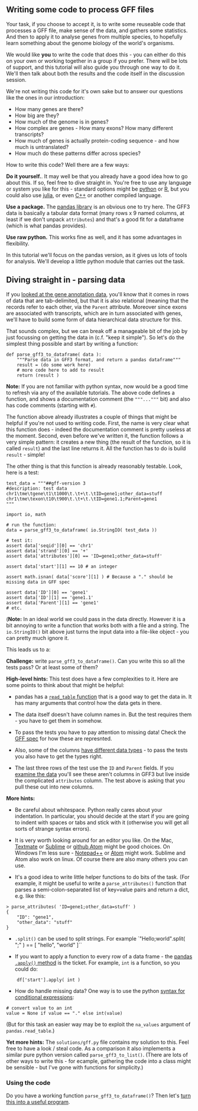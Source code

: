 ## Writing some code to process GFF files

Your task, if you choose to accept it, is to write some reuseable code that processes a GFF file,
make sense of the data, and gathers some statistics. And then to apply it to analyse genes from
multiple species, to hopefully learn something about the genome biology  of the world's organisms.

We would like **you** to write the code that does this - you can either do this on your own or
working together in a group if you prefer. There will be lots of support, and this tutorial will
also guide you through one way to do it. We'll then talk about both the results and the code itself
in the discussion session.

We're not writing this code for it's own sake but to answer our questions like the ones in our introduction:

- How many genes are there?
- How big are they?
- How much of the genome is in genes?
- How complex are genes - How many exons?  How many different transcripts?
- How much of genes is actually protein-coding sequence - and how much is untranslated?
- How much do these patterns differ across species?

How to write this code?  Well there are a few ways:

**Do it yourself.**. It may well be that you already have a good idea how to go about this. If so,
feel free to dive straight in. You're free to use any language or system you like for this -
standard options might be [python](https://www.python.org) or [R](https://cran.r-project.org), but
you could also use [julia](https://julialang.org), or even
[C++](https://en.wikipedia.org/wiki/C%2B%2B) or another compiled language.

**Use a package.** The [pandas library](https://pandas.pydata.org) is an obvious one to try here. The GFF3 data is
basically a tabular data format (many rows x 9 named columns, at least if we don't unpack `attributes`) and that's a
good fit for a dataframe (which is what pandas provides).  

**Use raw python.** This works fine as well, and it has some advantages in flexibility.

In this tutorial we'll focus on the pandas version, as it gives us lots of tools for analysis. We'll develop a little
python module that carries out the task.

## Diving straight in - parsing data

If you [looked at the gene annotation data](What_gene_annotation_data_looks_like.md), you'll know that it comes in rows
of data that are tab-delimited, but that it is also relational (meaning that the records refer to each other, via the
`Parent` attribute. Moreover since exons are associated with transcripts, which are in turn associated with genes,
we'll have to build some form of data hierarchical data structure for this.

That sounds complex, but we can break off a manageable bit of the job by just focussing on getting the data in (c.f.
"keep it simple"). So let's do the simplest thing possible and start by writing a function:

```
def parse_gff3_to_dataframe( data ):
    """Parse data in GFF3 format, and return a pandas dataframe"""
    result = (do some work here)
    # more code here to add to result
    return (result )
```

**Note:** If you are not familiar with python syntax, now would be a good time to refresh via any of the available
tutorials. The above code defines a function, and shows a documentation comment (the `"""..."""` bit) and also has code
comments (starting with `#`).

The function above already illustrates a couple of things that might be helpful if you're not used to writing code.
First, the name is very clear what this function does - indeed the documentation comment is pretty useless at the
moment.  Second, even before we've written it, the function follows a very simple pattern: it creates a new thing (the
result of the function, so it is called `result`) and the last line returns it. All the function has to do is build
`result` - simple!

The other thing is that this function is already reasonably testable.  Look, here is a test:

```
test_data = """##gff-version 3
#description: test data
chr1\tme\tgene\t1\t1000\t.\t+\t.\tID=gene1;other_data=stuff
chr1\tme\texon\t10\t900\t.\t+\t.\tID=gene1.1;Parent=gene1
"""

import io, math

# run the function:
data = parse_gff3_to_dataframe( io.StringIO( test_data ))

# test it:
assert data['seqid'][0] == 'chr1'
assert data['strand'][0] == '+'
assert data['attributes'][0] == 'ID=gene1;other_data=stuff'

assert data['start'][1] == 10 # an integer

assert math.isnan( data['score'][1] ) # Because a "." should be missing data in GFF spec

assert data['ID'][0] == 'gene1'
assert data['ID'][1] == 'gene1.1'
assert data['Parent'][1] == 'gene1'
# etc.
```

(**Note:** In an ideal world we could pass in the data directly. However it is a bit annoying to write a function that
works both with a file and a string. The `io.StringIO()` bit above just turns the input data into a file-like object -
you can pretty much ignore it.

This leads us to a:

**Challenge:** write `parse_gff3_to_dataframe()`. Can you write this so all the tests pass?  Or at least some of them?

**High-level hints:** This test does have a few complexities to it.  Here are some points to think about that might be helpful:

- pandas has a [`read_table` function](https://pandas.pydata.org/docs/reference/api/pandas.read_table.html) that is a
  good way to get the data in.  It has many arguments that control how the data gets in there.

- The data itself doesn't have column names in. But the test requires them - you have to get them in somehow.

- To pass the tests you have to pay attention to missing data! Check the [GFF
  spec](https://m.ensembl.org/info/website/upload/gff3.html) for how these are represnted.

- Also, some of the columns [have different data types](https://m.ensembl.org/info/website/upload/gff3.html) - to pass
  the tests you also have to get the types right.

- The last three rows of the test use the `ID` and `Parent` fields. If you [examine the data]() you'll see these aren't
  columns in GFF3 but live inside the complicated `attributes` column. The test above is asking that you pull these out
  into new columns.
  
**More hints:**

- Be careful about whitespace. Python really cares about your indentation. In particular, you should decide at the
  start if you are going to indent with spaces or tabs and stick with it (otherwise you will get all sorts of strange syntax
  errors).

- It is very worth looking around for an editor you like. On the Mac, [Textmate](https://macromates.com) or
  [Sublime](https://www.sublimetext.com) or [github Atom](https://atom.io) might be good choices. On Windows I'm less
  sure - [Notepad++](https://notepad-plus-plus.org) or [Atom](https://atom.io) might work. Sublime and Atom also work
  on linux.  Of course there are also many others you can use.

- It's a good idea to write little helper functions to do bits of the task. (For example, it might be useful to write
 a `parse_attributes()` function that parses a semi-colon-separated list of key=value pairs and return a dict, e.g. like this:
```
> parse_attributes( 'ID=gene1;other_data=stuff' )
{
    "ID": "gene1",
    "other_data": "stuff"
}
```

- `.split()` can be used to split strings.  For example `"Hello;world".split( ";" ) == [ "hello", "world" ]``

- If you want to apply a function to every row of a data frame - the [pandas `.apply()`
  method](https://pandas.pydata.org/docs/reference/api/pandas.DataFrame.apply.html) is the ticket.
  For example, `int` is a function, so you could do:
```
    df['start'].apply( int )
```

- How do handle missing data?  One way is to use the python [syntax for conditional expressions](https://mail.python.org/pipermail/python-dev/2005-September/056846.html):
```
# convert value to an int
value = None if value == "." else int(value)
```
(But for this task an easier way may be to exploit the `na_values` argument of `pandas.read_table`.)

**Yet more hints:** The `solutions/gff.py` file contains my solution to this. Feel free to have a look / steal code. As
a comparison it also implements a similar pure python version called `parse_gff3_to_list()`. (There are lots of other
ways to write this - for ecample, gathering the code into a class might be sensible - but I've gone with functions for
simplicity.)

### Using the code

Do you have a working function `parse_gff3_to_dataframe()`?  Then let's [turn this into a useful program](Converting_gff_to_sqlite.md).

